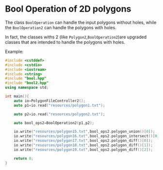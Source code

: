 # Bool Operation of 2D polygons
The class `BoolOperation` can handle the input polygons without holes, while the `BoolOperation2` can handle the polygons with holes.

In fact, the classes withs 2 (like `Polygon2`,`BoolOperation2`)are upgraded classes that are intended to handle the polygons with holes.

Example:
```c++
#include <cstddef>
#include <cstdio>
#include <iostream>
#include <string>
#include "bool.hpp"
#include "bool2.hpp"
using namespace std;

int main(){
    auto io=PolygonFileController2();
    auto p1=io.read("resources/polygon1.txt");

    auto p2=io.read("resources/polygon2.txt");

    auto bool_ops2=BoolOperation2(p1,p2);

    io.write("resources/polygon15.txt",bool_ops2.polygon_union()[0]);
    io.write("resources/polygon16.txt",bool_ops2.polygon_intersect()[0]);
    io.write("resources/polygon17.txt",bool_ops2.polygon_diff()[0]);
    io.write("resources/polygon18.txt",bool_ops2.polygon_diff()[1]);
    io.write("resources/polygon19.txt",bool_ops2.polygon_diff()[2]);

    return 0;
}
```